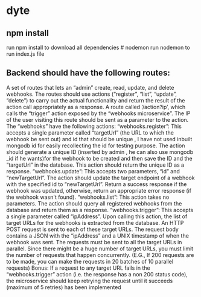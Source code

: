 # dyte
<h2>npm install</h2> 
run npm install to download all dependencies
# nodemon
run nodemon to run index.js file


<h2>Backend should have the following routes:</h2>
A set of routes that lets an “admin” create, read, update, and delete webhooks. The routes should use actions  (“register”, “list”, “update”, “delete”) to carry out the actual functionality and return the result of the action call appropriately as a response.
A route called ‘/action?ip’, which calls the “trigger” action exposed by the “webhooks microservice”. The IP of the user visiting this route should be sent as a parameter to the action.
The “webhooks”  have the following actions:
“webhooks.register”:
This accepts a single parameter called “targetUrl” (the URL to which the webhook be sent out) and id that should be unique , I have not used inbuilt mongodb id for easily recollecting the id for testing purpose.
The action should generate a unique ID (inserted by admin , he can also use mongodb _id if he wants)for the webhook to be created and then save the ID and the “targetUrl” in the database.
This action should return the unique ID as a response.
“webhooks.update”:
This accepts two parameters, “id” and “newTargetUrl”.
 The action should update the target endpoint of a webhook with the specified id to “newTargetUrl”.
Return a success response if the webhook was updated, otherwise, return an appropriate error response (if the webhook wasn't found).
“webhooks.list”:
This action takes no parameters.
The action should query all registered webhooks from the database and return them as a response.
“webhooks.trigger”: 
This accepts a single parameter called “ipAddress”.
Upon calling this action, the list of target URLs for the webhooks is extracted from the database.
An HTTP POST request is sent to each of these target URLs. The request body contains a JSON with the “ipAddress” and a UNIX timestamp of when the webhook was sent.
The requests must be sent to all the target URLs in parallel. Since there might be a huge number of target URLs, you must limit the number of requests that happen concurrently. (E.G., If 200 requests are to be made, you can make the requests in 20 batches of 10 parallel requests)
Bonus: 
If a request to any target URL fails in the “webhooks.trigger” action (i.e. the response has a non 200 status code), the microservice should keep retrying the request until it succeeds (maximum of 5 retries) has been implemented

